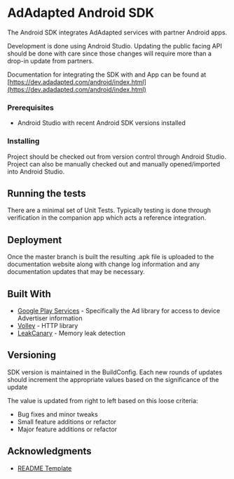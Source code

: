 # AdAdapted Android SDK

The Android SDK integrates AdAdapted services with partner Android apps.

Development is done using Android Studio. Updating the public facing API should be done with care since those changes will require more than a drop-in update from partners.

Documentation for integrating the SDK with and App can be found at [https://dev.adadapted.com/android/index.html](https://dev.adadapted.com/android/index.html)

### Prerequisites

* Android Studio with recent Android SDK versions installed

### Installing

Project should be checked out from version control through Android Studio. Project can also be manually checked out and manually opened/imported into Android Studio.

## Running the tests

There are a minimal set of Unit Tests. Typically testing is done through verification in the companion app which acts a reference integration.

## Deployment

Once the master branch is built the resulting .apk file is uploaded to the documentation website along with change log information and any documentation updates that may be necessary.

## Built With

* [Google Play Services](https://developers.google.com/android/guides/overview) - Specifically the Ad library for access to device Advertiser information
* [Volley](https://github.com/google/volley) - HTTP library
* [LeakCanary](https://square.github.io/leakcanary/) - Memory leak detection

## Versioning

SDK version is maintained in the BuildConfig. Each new rounds of updates should increment the appropriate values based on the significance of the update

The value is updated from right to left based on this loose criteria:
* Bug fixes and minor tweaks
* Small feature additions or refactor
* Major feature additions or refactor


## Acknowledgments

* [README Template](https://gist.github.com/PurpleBooth/109311bb0361f32d87a2)
